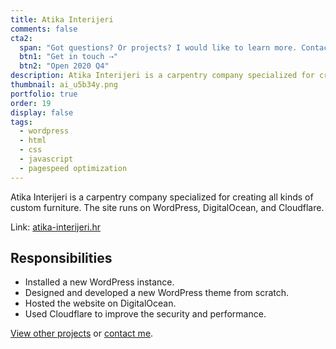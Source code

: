 ```yaml
---
title: Atika Interijeri
comments: false
cta2:
  span: "Got questions? Or projects? I would like to learn more. Contact me today!"
  btn1: "Get in touch ⇢"
  btn2: "Open 2020 Q4"
description: Atika Interijeri is a carpentry company specialized for creating all kinds of custom furniture. The site runs on WordPress, DigitalOcean, and Cloudflare.
thumbnail: ai_u5b34y.png
portfolio: true
order: 19
display: false
tags:
  - wordpress
  - html
  - css
  - javascript
  - pagespeed optimization
---
```


Atika Interijeri is a carpentry company specialized for creating all kinds of custom furniture. The site runs on WordPress, DigitalOcean, and Cloudflare.

Link: [atika-interijeri.hr](//atika-interijeri.hr)

## Responsibilities

- Installed a new WordPress instance.
- Designed and developed a new WordPress theme from scratch.
- Hosted the website on DigitalOcean.
- Used Cloudflare to improve the security and performance.

[View other projects](/portfolio/) or [contact me](/contact/).
